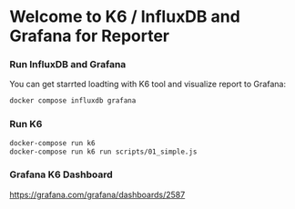 # Welcome to K6 / InfluxDB and Grafana for Reporter

### Run InfluxDB and Grafana

You can get starrted loadting with K6 tool and visualize report to Grafana:

```sh
docker compose influxdb grafana
```

### Run K6

```sh
docker-compose run k6
docker-compose run k6 run scripts/01_simple.js
```

### Grafana K6 Dashboard

https://grafana.com/grafana/dashboards/2587
